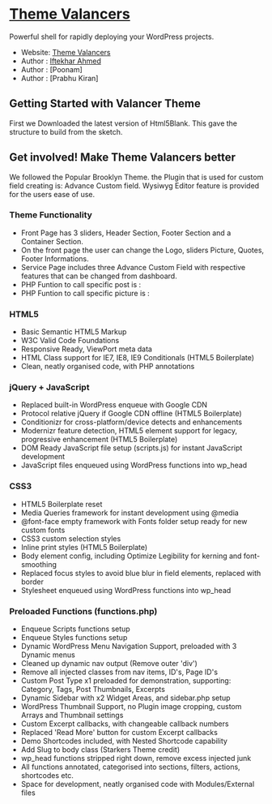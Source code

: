 # [Theme Valancers](http://theme.valancers.com)

Powerful shell for rapidly deploying your WordPress projects.

* Website: [Theme Valancers](http://theme.valancers.com)
* Author : [Iftekhar Ahmed](http://valancers.com)
* Author : [Poonam]
* Author : [Prabhu Kiran]


## Getting Started with Valancer Theme

First we Downloaded the latest version of Html5Blank. This gave the structure to build from the sketch.

## Get involved! Make Theme Valancers better

We followed the Popular Brooklyn Theme. the Plugin that is used for custom field creating is: Advance Custom field. Wysiwyg Editor feature is provided for the users ease of use.


### Theme Functionality
* Front Page has 3 sliders, Header Section, Footer Section and a Container Section.
* On the front page the user can change the Logo, sliders Picture, Quotes, Footer Informations.
* Service Page includes three Advance Custom Field with respective features that can be changed from dashboard.
* PHP Funtion to call specific post is : <?php the_field('post_id'); ?>
* PHP Funtion to call specific picture is : <?php the_field('pic_id'); ?>

### HTML5
* Basic Semantic HTML5 Markup
* W3C Valid Code Foundations
* Responsive Ready, ViewPort meta data
* HTML Class support for IE7, IE8, IE9 Conditionals (HTML5 Boilerplate)
* Clean, neatly organised code, with PHP annotations

### jQuery + JavaScript
* Replaced built-in WordPress enqueue with Google CDN
* Protocol relative jQuery if Google CDN offline (HTML5 Boilerplate)
* Conditionizr for cross-platform/device detects and enhancements
* Modernizr feature detection, HTML5 element support for legacy, progressive enhancement (HTML5 Boilerplate)
* DOM Ready JavaScript file setup (scripts.js) for instant JavaScript development
* JavaScript files enqueued using WordPress functions into wp_head

### CSS3
* HTML5 Boilerplate reset
* Media Queries framework for instant development using @media
* @font-face empty framework with Fonts folder setup ready for new custom fonts
* CSS3 custom selection styles
* Inline print styles (HTML5 Boilerplate)
* Body element config, including Optimize Legibility for kerning and font-smoothing
* Replaced focus styles to avoid blue blur in field elements, replaced with border
* Stylesheet enqueued using WordPress functions into wp_head

### Preloaded Functions (functions.php)
* Enqueue Scripts functions setup
* Enqueue Styles functions setup
* Dynamic WordPress Menu Navigation Support, preloaded with 3 Dynamic menus
* Cleaned up dynamic nav output (Remove outer 'div')
* Remove all injected classes from nav items, ID's, Page ID's
* Custom Post Type x1 preloaded for demonstration, supporting: Category, Tags, Post Thumbnails, Excerpts
* Dynamic Sidebar with x2 Widget Areas, and sidebar.php setup
* WordPress Thumbnail Support, no Plugin image cropping, custom Arrays and Thumbnail settings
* Custom Excerpt callbacks, with changeable callback numbers
* Replaced 'Read More' button for custom Excerpt callbacks
* Demo Shortcodes included, with Nested Shortcode capability
* Add Slug to body class (Starkers Theme credit)
* wp_head functions stripped right down, remove excess injected junk
* All functions annotated, categorised into sections, filters, actions, shortcodes etc.
* Space for development, neatly organised code with Modules/External files




